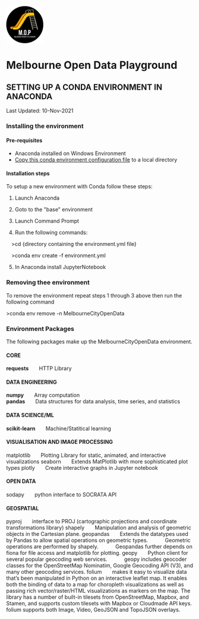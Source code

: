 <img src="/images/mop-black.png" alt="drawing" width="100"/>

# Melbourne Open Data Playground
## SETTING UP A CONDA ENVIRONMENT IN ANACONDA

Last Updated: 10-Nov-2021

### Installing the environment
#### Pre-requisites
- Anaconda installed on Windows Environment
- [Copy this conda environment configuration file](environment.yml) to a local directory

#### Installation steps
To setup a new environment with Conda follow these steps:

1) Launch Anaconda

2) Goto to the "base" environment

3) Launch Command Prompt

4) Run the following commands:

&emsp;&gt;cd {directory containing the environment.yml file}

&emsp;&gt;conda env create -f environment.yml

5) In Anaconda install JupyterNotebook


### Removing thee environment
To remove the environment repeat steps 1 through 3 above then run the following command

&gt;conda env remove -n MelbourneCityOpenData

### Environment Packages
The following packages make up the MelbourneCityOpenData environment.

#### CORE
**requests**&emsp;&emsp;HTTP Library<br>

#### DATA ENGINEERING
**numpy**&emsp;&emsp;Array computation<br>
**pandas**&emsp;&emsp;Data structures for data analysis, time series, and statistics<br>

#### DATA SCIENCE/ML
**scikit-learn**&emsp;&emsp;Machine/Statitical learning<br>

#### VISUALISATION AND IMAGE PROCESSING
matplotlib&emsp;&emsp;Plotting Library for static, animated, and interactive visualizations
seaborn&emsp;&emsp;Extends MatPlotlib with more sophisticated plot types
plotly&emsp;&emsp;Create interactive graphs in Jupyter notebook

#### OPEN DATA
sodapy&emsp;&emsp;python interface to SOCRATA API

#### GEOSPATIAL
pyproj&emsp;&emsp;interface to PROJ (cartographic projections and coordinate transformations library)
shapely&emsp;&emsp;Manipulation and analysis of geometric objects in the Cartesian plane.
geopandas&emsp;&emsp;Extends the datatypes used by Pandas to allow spatial operations on geometric types.
&emsp;&emsp;&emsp;Geometric operations are performed by shapely.
&emsp;&emsp;&emsp;Geopandas further depends on fiona for file access and matplotlib for plotting.
geopy&emsp;&emsp;Python client for several popular geocoding web services.
&emsp;&emsp;&emsp;geopy includes geocoder classes for the OpenStreetMap Nominatim, Google Geocoding API (V3), and many other geocoding services.
folium&emsp;&emsp;makes it easy to visualize data that’s been manipulated in Python on an interactive leaflet map. It enables both the binding of data to a map for choropleth visualizations as well as passing rich vector/raster/HTML visualizations as markers on the map. The library has a number of built-in tilesets from OpenStreetMap, Mapbox, and Stamen, and supports custom tilesets with Mapbox or Cloudmade API keys. folium supports both Image, Video, GeoJSON and TopoJSON overlays.